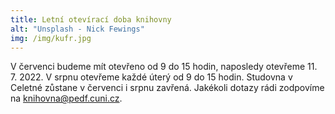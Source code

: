 ```yaml
---
title: Letní otevírací doba knihovny
alt: "Unsplash - Nick Fewings"
img: /img/kufr.jpg
---
```


V červenci budeme mít otevřeno od 9 do 15 hodin, naposledy otevřeme 11. 7.
2022. V srpnu otevřeme každé úterý od 9 do 15 hodin. Studovna v Celetné zůstane
v červenci i srpnu zavřená. Jakékoli dotazy rádi zodpovíme na
<a href="mailto:knihovna@pedf.cuni.cz">knihovna@pedf.cuni.cz</a>.
